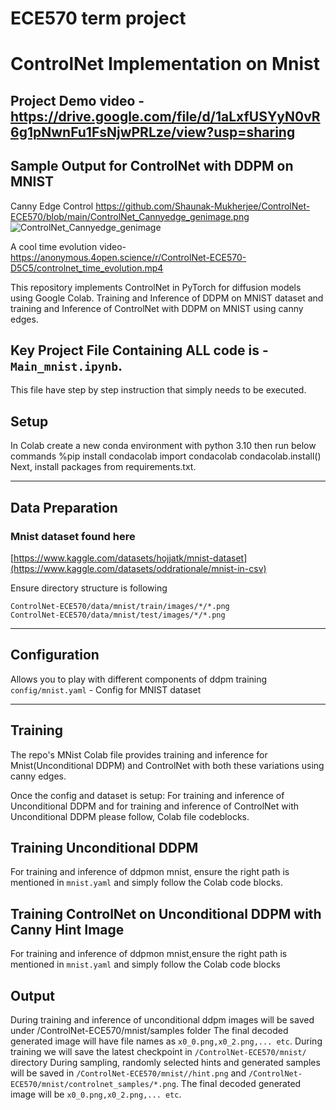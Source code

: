 # ECE570 term project

ControlNet Implementation on Mnist
========
## Project Demo video - https://drive.google.com/file/d/1aLxfUSYyN0vR6g1pNwnFu1FsNjwPRLze/view?usp=sharing



## Sample Output for ControlNet with DDPM on MNIST
Canny Edge Control https://github.com/Shaunak-Mukherjee/ControlNet-ECE570/blob/main/ControlNet_Cannyedge_genimage.png
![ControlNet_Cannyedge_genimage](https://github.com/user-attachments/assets/7883b187-cc46-4171-bbb5-702c49e76c8e)

A cool time evolution video- https://anonymous.4open.science/r/ControlNet-ECE570-D5C5/controlnet_time_evolution.mp4

This repository implements ControlNet in PyTorch for diffusion models using Google Colab. 
Training and Inference of DDPM on MNIST dataset and training and Inference of ControlNet with DDPM on MNIST using canny edges.

## Key Project File Containing ALL code is - ```Main_mnist.ipynb```. 
This file have step by step instruction that simply needs to be executed. 

## Setup
In Colab create a new conda environment with python 3.10 then run below commands
%pip install condacolab
import condacolab
condacolab.install()
Next, install packages from requirements.txt.
___  
## Data Preparation
### Mnist dataset found here 
[https://www.kaggle.com/datasets/hojjatk/mnist-dataset](https://www.kaggle.com/datasets/oddrationale/mnist-in-csv)

Ensure directory structure is following
```
ControlNet-ECE570/data/mnist/train/images/*/*.png
ControlNet-ECE570/data/mnist/test/images/*/*.png
```
---
## Configuration
 Allows you to play with different components of ddpm training
 ```config/mnist.yaml``` - Config for MNIST dataset

___  
## Training
The repo's MNist Colab file provides training and inference for Mnist(Unconditional DDPM) and ControlNet with both these variations using canny edges.

Once the config and dataset is setup:
For training and inference of Unconditional DDPM and for training and inference of ControlNet with Unconditional DDPM please follow, Colab file codeblocks.

## Training Unconditional DDPM
For training and inference of ddpmon mnist, ensure the right path is mentioned in `mnist.yaml` and simply follow the Colab code blocks.

## Training ControlNet on Unconditional DDPM with Canny Hint Image
For training and inference of ddpmon mnist,ensure the right path is mentioned in `mnist.yaml` and simply follow the Colab code blocks

## Output
During training and inference of unconditional ddpm images will be saved under /ControlNet-ECE570/mnist/samples folder
The final decoded generated image will have file names as `x0_0.png,x0_2.png,... etc`.
During training we will save the latest checkpoint in ``` /ControlNet-ECE570/mnist/ ``` directory
During sampling, randomly selected hints and generated samples will be saved in ```/ControlNet-ECE570/mnist//hint.png``` and  ```/ControlNet-ECE570/mnist/controlnet_samples/*.png```. The final decoded generated image will be `x0_0.png,x0_2.png,... etc`.
